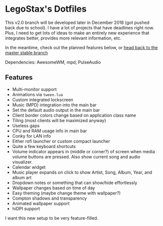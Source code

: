 # LegoStax's Dotfiles

This v2.0 branch will be developed later in December 2018 (got pushed back due to school). I have a lot of projects that have deadlines right now. Plus, I need to get lots of ideas to make an entirely new experience that integrates better, provides more relevant information, etc.

In the meantime, check out the planned features below, or [head back to the master stable branch](https://github.com/legostax/dotfiles)

Dependencies: AwesomeWM, mpd, PulseAudio

## Features
- Multi-monitor support
- Animations via `tween.lua`
- Custom integrated lockscreen
- Music (MPD) integration into the main bar
- Set the default audio output in the main bar
- Client border colors change based on application class name
- Tiling (most clients will be maximized anyway)
- Useless gaps
- CPU and RAM usage info in main bar
- Conky for LAN info
- Either rofi launcher or custom compact launcher
- Quite a few keyboard shortcuts
- Volume indicator appears in (middle or corner?) of screen when media volume buttons are pressed. Also show current song and audio visualizer.
- Calendar widget
- Music player expands on click to show Artist, Song, Album, Year, and album art
- Dropdown notes or something that can show/hide effortlessly
- Wallpaper changes based on time of day
- Easy theming (maybe change theme with wallpaper?)
- Compton shadows and transparency
- Animated wallpaper support
- hiDPI support

I want this new setup to be very feature-filled.

